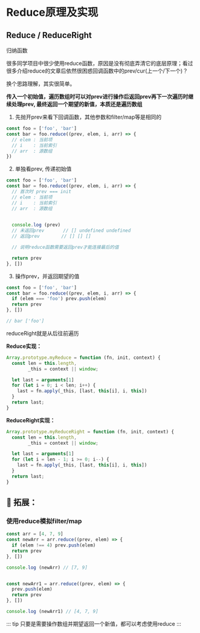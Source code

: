 # Reduce原理及实现

## Reduce / ReduceRight

归纳函数

很多同学项目中很少使用reduce函数，原因是没有彻底弄清它的底层原理；看过很多介绍reduce的文章后依然很困惑回调函数中的prev/cur(上一个/下一个)？

换个思路理解，其实很简单。

**传入一个初始值，遍历数组时可以对prev进行操作后返回prev再下一次遍历时继续处理prev, 最终返回一个期望的新值，本质还是遍历数组**

1. 先抛开prev来看下回调函数，其他参数和filter/map等是相同的

``` ts
const foo = ['foo', 'bar']
const bar = foo.reduce((prev, elem, i, arr) => {
  // elem : 当前项
  // i    : 当前索引
  // arr  : 源数组
})
```

2. 单独看prev, 传递初始值

``` ts
const foo = ['foo', 'bar']
const bar = foo.reduce((prev, elem, i, arr) => {
  // 首次时 prev === init
  // elem : 当前项
  // i    : 当前索引
  // arr  : 源数组

  
  console.log (prev) 
  // 未返回prev       // [] undefined undefined
  // 返回prev        // [] [] []

  // 说明reduce函数需要返回prev才能连接最后的值

  return prev
}, [])
```

3. 操作prev，并返回期望的值

``` ts
const foo = ['foo', 'bar']
const bar = foo.reduce((prev, elem, i, arr) => {
  if (elem === 'foo') prev.push(elem)
  return prev
}, [])

// bar ['foo']
```

reduceRight就是从后往前遍历

**Reduce实现：**

``` js
Array.prototype.myReduce = function (fn, init, context) {
  const len = this.length,
        _this = context || window;

  let last = arguments[1]
  for (let i = 0; i < len; i++) {
    last = fn.apply(_this, [last, this[i], i, this])
  }
  return last;
}
```

**ReduceRight实现：**

``` js
Array.prototype.myReduceRight = function (fn, init, context) {
  const len = this.length,
        _this = context || window;

  let last = arguments[1]
  for (let i = len - 1; i >= 0; i--) {
    last = fn.apply(_this, [last, this[i], i, this])
  }
  return last;
}
```

## :rightwards_hand: 拓展：

### 使用reduce模拟filter/map

``` ts
const arr = [4, 7, 9]
const newArr = arr.reduce((prev, elem) => {
  if (elem !== 4) prev.push(elem)
  return prev
}, [])

console.log (newArr) // [7, 9]


const newArr1 = arr.reduce((prev, elem) => {
  prev.push(elem)
  return prev
}, [])

console.log (newArr1) // [4, 7, 9]
```

::: tip
只要是需要操作数组并期望返回一个新值，都可以考虑使用reduce
:::

